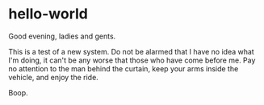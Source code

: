# hello-world

Good evening, ladies and gents.

This is a test of a new system. Do not be alarmed that I have no idea what I'm doing, it can't be any worse that those who have come before me. Pay no attention to the man behind the curtain, keep your arms inside the vehicle, and enjoy the ride.

Boop.
